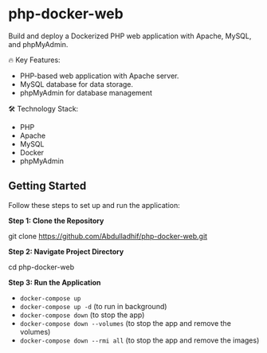 # php-docker-web

Build and deploy a Dockerized PHP web application with Apache, MySQL, and phpMyAdmin.

🔥 Key Features:

- PHP-based web application with Apache server.
- MySQL database for data storage.
- phpMyAdmin for database management

🛠️ Technology Stack:

- PHP
- Apache
- MySQL
- Docker
- phpMyAdmin

## Getting Started

Follow these steps to set up and run the application:

**Step 1: Clone the Repository**

git clone https://github.com/Abdulladhif/php-docker-web.git

**Step 2: Navigate Project Directory**

cd php-docker-web

**Step 3: Run the Application**

- `docker-compose up`
- `docker-compose up -d` (to run in background)
- `docker-compose down` (to stop the app)
- `docker-compose down --volumes` (to stop the app and remove the volumes)
- `docker-compose down --rmi all` (to stop the app and remove the images)

